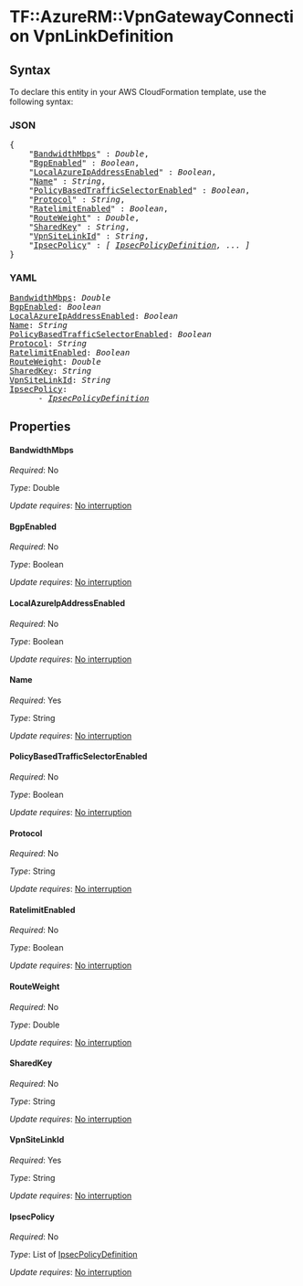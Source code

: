 # TF::AzureRM::VpnGatewayConnection VpnLinkDefinition

## Syntax

To declare this entity in your AWS CloudFormation template, use the following syntax:

### JSON

<pre>
{
    "<a href="#bandwidthmbps" title="BandwidthMbps">BandwidthMbps</a>" : <i>Double</i>,
    "<a href="#bgpenabled" title="BgpEnabled">BgpEnabled</a>" : <i>Boolean</i>,
    "<a href="#localazureipaddressenabled" title="LocalAzureIpAddressEnabled">LocalAzureIpAddressEnabled</a>" : <i>Boolean</i>,
    "<a href="#name" title="Name">Name</a>" : <i>String</i>,
    "<a href="#policybasedtrafficselectorenabled" title="PolicyBasedTrafficSelectorEnabled">PolicyBasedTrafficSelectorEnabled</a>" : <i>Boolean</i>,
    "<a href="#protocol" title="Protocol">Protocol</a>" : <i>String</i>,
    "<a href="#ratelimitenabled" title="RatelimitEnabled">RatelimitEnabled</a>" : <i>Boolean</i>,
    "<a href="#routeweight" title="RouteWeight">RouteWeight</a>" : <i>Double</i>,
    "<a href="#sharedkey" title="SharedKey">SharedKey</a>" : <i>String</i>,
    "<a href="#vpnsitelinkid" title="VpnSiteLinkId">VpnSiteLinkId</a>" : <i>String</i>,
    "<a href="#ipsecpolicy" title="IpsecPolicy">IpsecPolicy</a>" : <i>[ <a href="ipsecpolicydefinition.md">IpsecPolicyDefinition</a>, ... ]</i>
}
</pre>

### YAML

<pre>
<a href="#bandwidthmbps" title="BandwidthMbps">BandwidthMbps</a>: <i>Double</i>
<a href="#bgpenabled" title="BgpEnabled">BgpEnabled</a>: <i>Boolean</i>
<a href="#localazureipaddressenabled" title="LocalAzureIpAddressEnabled">LocalAzureIpAddressEnabled</a>: <i>Boolean</i>
<a href="#name" title="Name">Name</a>: <i>String</i>
<a href="#policybasedtrafficselectorenabled" title="PolicyBasedTrafficSelectorEnabled">PolicyBasedTrafficSelectorEnabled</a>: <i>Boolean</i>
<a href="#protocol" title="Protocol">Protocol</a>: <i>String</i>
<a href="#ratelimitenabled" title="RatelimitEnabled">RatelimitEnabled</a>: <i>Boolean</i>
<a href="#routeweight" title="RouteWeight">RouteWeight</a>: <i>Double</i>
<a href="#sharedkey" title="SharedKey">SharedKey</a>: <i>String</i>
<a href="#vpnsitelinkid" title="VpnSiteLinkId">VpnSiteLinkId</a>: <i>String</i>
<a href="#ipsecpolicy" title="IpsecPolicy">IpsecPolicy</a>: <i>
      - <a href="ipsecpolicydefinition.md">IpsecPolicyDefinition</a></i>
</pre>

## Properties

#### BandwidthMbps

_Required_: No

_Type_: Double

_Update requires_: [No interruption](https://docs.aws.amazon.com/AWSCloudFormation/latest/UserGuide/using-cfn-updating-stacks-update-behaviors.html#update-no-interrupt)

#### BgpEnabled

_Required_: No

_Type_: Boolean

_Update requires_: [No interruption](https://docs.aws.amazon.com/AWSCloudFormation/latest/UserGuide/using-cfn-updating-stacks-update-behaviors.html#update-no-interrupt)

#### LocalAzureIpAddressEnabled

_Required_: No

_Type_: Boolean

_Update requires_: [No interruption](https://docs.aws.amazon.com/AWSCloudFormation/latest/UserGuide/using-cfn-updating-stacks-update-behaviors.html#update-no-interrupt)

#### Name

_Required_: Yes

_Type_: String

_Update requires_: [No interruption](https://docs.aws.amazon.com/AWSCloudFormation/latest/UserGuide/using-cfn-updating-stacks-update-behaviors.html#update-no-interrupt)

#### PolicyBasedTrafficSelectorEnabled

_Required_: No

_Type_: Boolean

_Update requires_: [No interruption](https://docs.aws.amazon.com/AWSCloudFormation/latest/UserGuide/using-cfn-updating-stacks-update-behaviors.html#update-no-interrupt)

#### Protocol

_Required_: No

_Type_: String

_Update requires_: [No interruption](https://docs.aws.amazon.com/AWSCloudFormation/latest/UserGuide/using-cfn-updating-stacks-update-behaviors.html#update-no-interrupt)

#### RatelimitEnabled

_Required_: No

_Type_: Boolean

_Update requires_: [No interruption](https://docs.aws.amazon.com/AWSCloudFormation/latest/UserGuide/using-cfn-updating-stacks-update-behaviors.html#update-no-interrupt)

#### RouteWeight

_Required_: No

_Type_: Double

_Update requires_: [No interruption](https://docs.aws.amazon.com/AWSCloudFormation/latest/UserGuide/using-cfn-updating-stacks-update-behaviors.html#update-no-interrupt)

#### SharedKey

_Required_: No

_Type_: String

_Update requires_: [No interruption](https://docs.aws.amazon.com/AWSCloudFormation/latest/UserGuide/using-cfn-updating-stacks-update-behaviors.html#update-no-interrupt)

#### VpnSiteLinkId

_Required_: Yes

_Type_: String

_Update requires_: [No interruption](https://docs.aws.amazon.com/AWSCloudFormation/latest/UserGuide/using-cfn-updating-stacks-update-behaviors.html#update-no-interrupt)

#### IpsecPolicy

_Required_: No

_Type_: List of <a href="ipsecpolicydefinition.md">IpsecPolicyDefinition</a>

_Update requires_: [No interruption](https://docs.aws.amazon.com/AWSCloudFormation/latest/UserGuide/using-cfn-updating-stacks-update-behaviors.html#update-no-interrupt)

